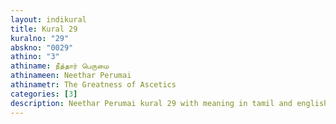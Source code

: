 ```yaml
---
layout: indikural
title: Kural 29
kuralno: "29"
abskno: "0029"
athino: "3"
athiname: நீத்தார் பெருமை
athinameen: Neethar Perumai
athinametr: The Greatness of Ascetics
categories: [3]
description: Neethar Perumai kural 29 with meaning in tamil and english 
---
```


